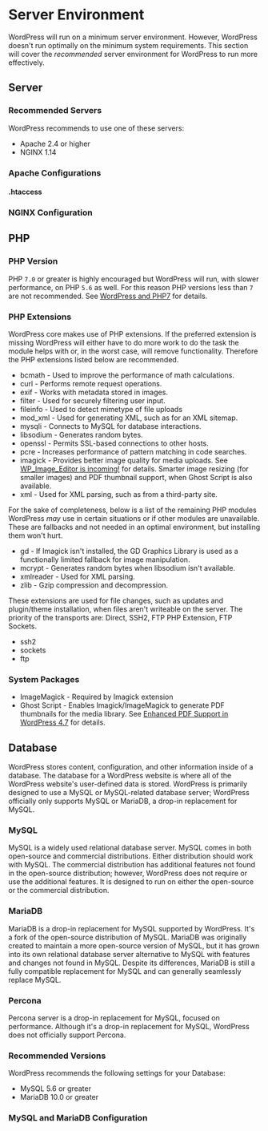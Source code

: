 # Server Environment

WordPress will run on a minimum server environment. However, WordPress doesn't run optimally on the minimum system requirements. This section will cover the _recommended_ server environment for WordPress to run more effectively.

## Server

### Recommended Servers

WordPress recommends to use one of these servers:
* Apache 2.4 or higher
* NGINX 1.14

### Apache Configurations

#### .htaccess

### NGINX Configuration

## PHP 

### PHP Version

PHP `7.0` or greater is highly encouraged but WordPress will run, with slower performance, on PHP `5.6` as well. For this reason PHP versions less than `7` are not recommended. See [WordPress and PHP7](https://make.wordpress.org/core/2015/09/10/wordpress-and-php7/) for details.

### PHP Extensions

WordPress core makes use of PHP extensions. If the preferred extension is missing WordPress will either have to do more work to do the task the module helps with or, in the worst case, will remove functionality. Therefore the PHP extensions listed below are recommended.

* bcmath - Used to improve the performance of math calculations.
* curl - Performs remote request operations.
* exif - Works with metadata stored in images.
* filter - Used for securely filtering user input.
* fileinfo - Used to detect mimetype of file uploads
* mod_xml - Used for generating XML, such as for an XML sitemap.
* mysqli - Connects to MySQL for database interactions.
* libsodium - Generates random bytes.
* openssl - Permits SSL-based connections to other hosts.
* pcre - Increases performance of pattern matching in code searches.
* imagick - Provides better image quality for media uploads. See [WP_Image_Editor is incoming!](https://make.wordpress.org/core/2012/12/06/wp_image_editor-is-incoming/) for details. Smarter image resizing (for smaller images) and PDF thumbnail support, when Ghost Script is also available.
* xml - Used for XML parsing, such as from a third-party site.

For the sake of completeness, below is a list of the remaining PHP modules WordPress _may_ use in certain situations or if other modules are unavailable. These are fallbacks and not needed in an optimal environment, but installing them won't hurt.

* gd - If Imagick isn't installed, the GD Graphics Library is used as a functionally limited fallback for image manipulation.
* mcrypt - Generates random bytes when libsodium isn't available.
* xmlreader - Used for XML parsing.
* zlib - Gzip compression and decompression.

These extensions are used for file changes, such as updates and plugin/theme installation, when files aren't writeable on the server. The priority of the transports are: Direct, SSH2, FTP PHP Extension, FTP Sockets.

* ssh2
* sockets
* ftp

### System Packages

* ImageMagick - Required by Imagick extension
* Ghost Script - Enables Imagick/ImageMagick to generate PDF thumbnails for the media library. See [Enhanced PDF Support in WordPress 4.7](https://make.wordpress.org/core/2016/11/15/enhanced-pdf-support-4-7/) for details.

## Database

WordPress stores content, configuration, and other information inside of a database. The database for a WordPress website is where all of the WordPress website's user-defined data is stored. WordPress is primarily designed to use a MySQL or MySQL-related database server; WordPress officially only supports MySQL or MariaDB, a drop-in replacement for MySQL.

### MySQL

MySQL is a widely used relational database server. MySQL comes in both open-source and commercial distributions. Either distribution should work with MySQL. The commercial distribution has additional features not found in the open-source distribution; however, WordPress does not require or use the additional features. It is designed to run on either the open-source or the commercial distribution.

### MariaDB

MariaDB is a drop-in replacement for MySQL supported by WordPress. It's a fork of the open-source distribution of MySQL. MariaDB was originally created to maintain a more open-source version of MySQL, but it has grown into its own relational database server alternative to MySQL with features and changes not found in MySQL. Despite its differences, MariaDB is still a fully compatible replacement for MySQL and can generally seamlessly replace MySQL.

### Percona

Percona server is a drop-in replacement for MySQL, focused on performance. Although it's a drop-in replacement for MySQL, WordPress does not officially support Percona.

### Recommended Versions

WordPress recommends the following settings for your Database:

* MySQL 5.6 or greater
* MariaDB 10.0 or greater

### MySQL and MariaDB Configuration